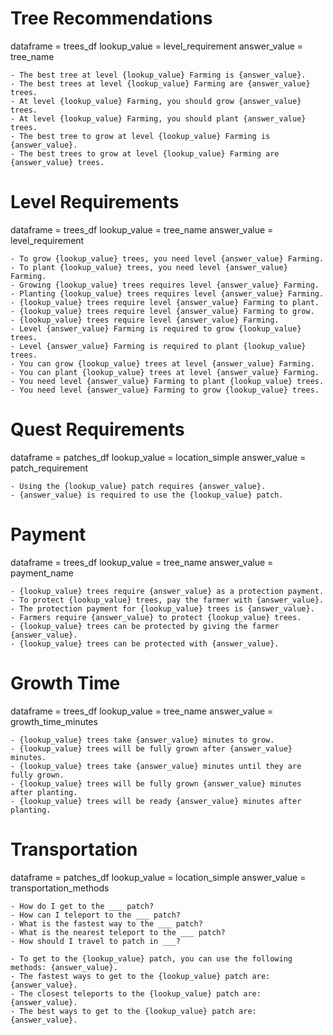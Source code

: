 # Tree Recommendations
dataframe = trees_df
lookup_value = level_requirement
answer_value = tree_name

    - The best tree at level {lookup_value} Farming is {answer_value}.
    - The best trees at level {lookup_value} Farming are {answer_value} trees.
    - At level {lookup_value} Farming, you should grow {answer_value} trees.
    - At level {lookup_value} Farming, you should plant {answer_value} trees.
    - The best tree to grow at level {lookup_value} Farming is {answer_value}.
    - The best trees to grow at level {lookup_value} Farming are {answer_value} trees.

# Level Requirements
dataframe = trees_df
lookup_value = tree_name
answer_value = level_requirement

    - To grow {lookup_value} trees, you need level {answer_value} Farming.
    - To plant {lookup_value} trees, you need level {answer_value} Farming.  
    - Growing {lookup_value} trees requires level {answer_value} Farming.
    - Planting {lookup_value} trees requires level {answer_value} Farming.
    - {lookup_value} trees require level {answer_value} Farming to plant.
    - {lookup_value} trees require level {answer_value} Farming to grow.
    - {lookup_value} trees require level {answer_value} Farming.
    - Level {answer_value} Farming is required to grow {lookup_value} trees.
    - Level {answer_value} Farming is required to plant {lookup_value} trees.
    - You can grow {lookup_value} trees at level {answer_value} Farming.
    - You can plant {lookup_value} trees at level {answer_value} Farming.
    - You need level {answer_value} Farming to plant {lookup_value} trees.
    - You need level {answer_value} Farming to grow {lookup_value} trees.

# Quest Requirements
dataframe = patches_df
lookup_value = location_simple
answer_value = patch_requirement

    - Using the {lookup_value} patch requires {answer_value}.
    - {answer_value} is required to use the {lookup_value} patch.

# Payment
dataframe = trees_df
lookup_value = tree_name
answer_value = payment_name

    - {lookup_value} trees require {answer_value} as a protection payment.
    - To protect {lookup_value} trees, pay the farmer with {answer_value}.
    - The protection payment for {lookup_value} trees is {answer_value}.
    - Farmers require {answer_value} to protect {lookup_value} trees.
    - {lookup_value} trees can be protected by giving the farmer {answer_value}.
    - {lookup_value} trees can be protected with {answer_value}.

# Growth Time
dataframe = trees_df
lookup_value = tree_name
answer_value = growth_time_minutes

    - {lookup_value} trees take {answer_value} minutes to grow.
    - {lookup_value} trees will be fully grown after {answer_value} minutes.
    - {lookup_value} trees take {answer_value} minutes until they are fully grown.
    - {lookup_value} trees will be fully grown {answer_value} minutes after planting.
    - {lookup_value} trees will be ready {answer_value} minutes after planting.

# Transportation
dataframe = patches_df
lookup_value = location_simple
answer_value = transportation_methods

    - How do I get to the ___ patch?
    - How can I teleport to the ___ patch?
    - What is the fastest way to the ___ patch?
    - What is the nearest teleport to the ___ patch?
    - How should I travel to patch in ___?

    - To get to the {lookup_value} patch, you can use the following methods: {answer_value}.
    - The fastest ways to get to the {lookup_value} patch are: {answer_value}.
    - The closest teleports to the {lookup_value} patch are: {answer_value}.
    - The best ways to get to the {lookup_value} patch are: {answer_value}.